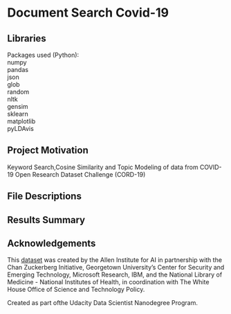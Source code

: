 # Document Search Covid-19

## Libraries  
Packages used (Python):  
numpy   
pandas   
json   
glob   
random   
nltk  
gensim  
sklearn  
matplotlib  
pyLDAvis  

## Project Motivation
Keyword Search,Cosine Similarity and Topic Modeling of data from COVID-19 Open Research Dataset Challenge (CORD-19)


## File Descriptions

## Results Summary 

## Acknowledgements 
This [dataset](https://www.kaggle.com/allen-institute-for-ai/CORD-19-research-challenge) was created by the Allen Institute for AI in partnership with the Chan Zuckerberg Initiative, Georgetown University’s Center for Security and Emerging Technology, Microsoft Research, IBM, and the National Library of Medicine - National Institutes of Health, in coordination with The White House Office of Science and Technology Policy.

Created as part ofthe Udacity Data Scientist Nanodegree Program.

